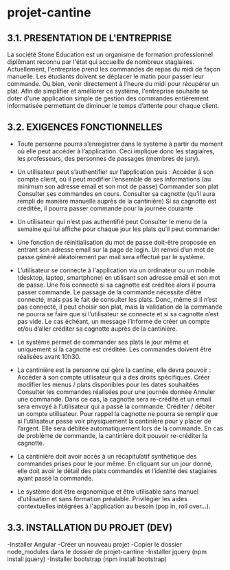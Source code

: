﻿# projet-cantine

## 3.1.    PRESENTATION DE L'ENTREPRISE
La société Stone Education est un organisme de formation professionnel diplômant reconnu par l'état qui accueille de nombreux stagiaires.
Actuellement, l'entreprise prend les commandes de repas du midi de façon manuelle. Les étudiants doivent se déplacer le matin pour passer leur commande. Ou bien, venir directement à l’heure du midi pour récupérer un plat.
Afin de simplifier et améliorer ce système, l'entreprise souhaite se doter d'une application simple de gestion des commandes entièrement informatisée permettant de diminuer le temps d’attente pour chaque client.
## 3.2.    EXIGENCES FONCTIONNELLES
- Toute personne pourra s’enregistrer dans le système à partir du moment où elle peut accéder à l’application. Ceci implique donc les stagiaires, les professeurs, des personnes de passages (membres de jury).
- Un utilisateur peut s’authentifier sur l’application puis :
Accéder à son compte client, où il peut modifier l’ensemble de ses informations (au minimum son adresse email et son mot de passe)
Commander son plat
Consulter ses commandes en cours.
Consulter sa cagnotte (qu’il aura rempli de manière manuelle auprès de la cantinière)
Si sa cagnotte est créditée, il pourra passer commande pour la journée courante
- Un utilisateur qui n’est pas authentifié peut
Consulter le menu de la semaine qui lui affiche pour chaque jour les plats qu’il peut commander
- Une fonction de réinitialisation du mot de passe doit-être proposée en entrant son adresse email sur la page de login. Un renvoi d’un mot de passe généré aléatoirement par mail sera effectué par le système.



- L’utilisateur se connecte à l'application via un ordinateur ou un mobile (desktop, laptop, smartphone) en utilisant son adresse email et son mot de passe. Une fois connecté si sa cagnotte est créditée alors il pourra passer commande. Le passage de la commande nécessite d’être connecté, mais pas le fait de consulter les plats. Donc, même si il n’est pas connecté, il peut choisir son plat, mais la validation de la commande ne pourra se faire que si l’utilisateur se connecte et si sa cagnotte n’est pas vide. Le cas échéant, un message l’informe de créer un compte et/ou d’aller créditer sa cagnotte auprès de la cantinière.
- Le système permet de commander ses plats le jour même et uniquement si la cagnotte est créditée. Les commandes doivent être réalisées avant 10h30.
- La cantinière est la personne qui gère la cantine, elle devra pouvoir :
Accéder à son compte utilisateur qui a des droits spécifiques.
Créer modifier les menus / plats disponibles pour les dates souhaitées
Consulter les commandes réalisées pour une journée donnée
Annuler une commande. Dans ce cas, la cagnotte sera re-crédité et un email sera envoyé à l’utilisateur qui a passé la commande.
Créditer / débiter un compte utilisateur. Pour rappel la cagnotte ne pourra se remplir que si l’utilisateur passe voir physiquement la cantinière pour y placer de l’argent. Elle sera débitée automatiquement lors de la commande. En cas de problème de commande, la cantinière doit pouvoir re-créditer la cagnotte.
- La cantinière doit avoir accès à un récapitulatif synthétique des commandes prises pour le jour même. En cliquant sur un jour donné, elle doit avoir le détail des plats commandés et l’identité des stagiaires ayant passé la commande.
- Le système doit être ergonomique et être utilisable sans manuel d'utilisation et sans formation préalable. Privilégier les aides contextuelles intégrées à l'application au besoin (pop in, roll over…).


## 3.3.    INSTALLATION DU PROJET (DEV)

-Installer Angular
-Créer un nouveau projet
-Copier le dossier node_modules dans le dossier de projet-cantine
-Installer jquery (npm install jquery)
-Installer bootstrap (npm install bootstrap)
